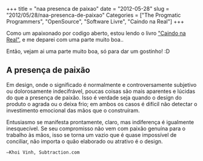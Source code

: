 +++
title = "naa presenca de paixao"
date = "2012-05-28"
slug = "2012/05/28/naa-presenca-de-paixao"
Categories = ["The Progmatic Programmers", "OpenSource", "Software Livre", "Caindo na Real"]
+++
<!--more-->
Como um apaixonado por codigo aberto, estou lendo o livro <a href="http://gettingreal.37signals.com/GR_por.php">"Caindo na Real"</a>, e me deparei com uma parte muito boa..

Então, vejam ai uma parte muito boa, só para dar um gostinho! :D

<h2>A presença de paixão</h2>

Em design, onde o significado é normalmente e controversamente subjetivo ou dolorosamente indecifrável, poucas coisas são mais aparentes e lúcidas do que a presença de paixão. Isso é verdade seja quando o design do produto o agrada ou o deixa frio; em ambos os casos é difícil não detectar o investimento emocional das mãos que o construíram.

Entusiasmo se manifesta prontamente, claro, mas indiferença é igualmente inesquecível. Se seu compromisso não vem com paixão genuína para o trabalho às mãos, isso se torna um vazio que é quase impossível de conciliar, não importa o quão elaborado ou atrativo é o design.

	—Khoi Vinh, Subtraction.com

